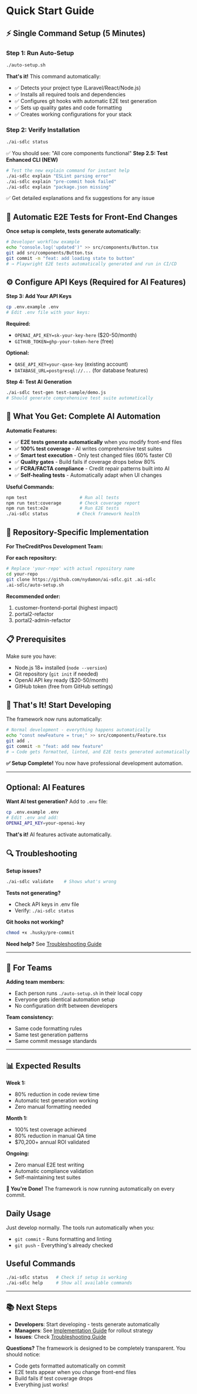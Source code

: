 # Quick Start Guide

## ⚡ **Single Command Setup (5 Minutes)**

### **Step 1: Run Auto-Setup**

```bash
./auto-setup.sh
```

**That's it!** This command automatically:
- ✅ Detects your project type (Laravel/React/Node.js)
- ✅ Installs all required tools and dependencies
- ✅ Configures git hooks with automatic E2E test generation
- ✅ Sets up quality gates and code formatting
- ✅ Creates working configurations for your stack

### **Step 2: Verify Installation**

```bash
./ai-sdlc status
```

✅ You should see: "All core components functional"
**Step 2.5: Test Enhanced CLI (NEW)**

```bash
# Test the new explain command for instant help
./ai-sdlc explain "ESLint parsing error"
./ai-sdlc explain "pre-commit hook failed"
./ai-sdlc explain "package.json missing"
```

✅ Get detailed explanations and fix suggestions for any issue


## 🔄 **Automatic E2E Tests for Front-End Changes**

**Once setup is complete, tests generate automatically:**

```bash
# Developer workflow example
echo "console.log('updated')" >> src/components/Button.tsx
git add src/components/Button.tsx
git commit -m "feat: add loading state to button"
# → Playwright E2E tests automatically generated and run in CI/CD
```

## ⚙️ **Configure API Keys (Required for AI Features)**

**Step 3: Add Your API Keys**

```bash
cp .env.example .env
# Edit .env file with your keys:
```

**Required:**
- `OPENAI_API_KEY=sk-your-key-here` ($20-50/month)
- `GITHUB_TOKEN=ghp-your-token-here` (free)

**Optional:**
- `QASE_API_KEY=your-qase-key` (existing account)
- `DATABASE_URL=postgresql://...` (for database features)

**Step 4: Test AI Generation**

```bash
./ai-sdlc test-gen test-sample/demo.js
# Should generate comprehensive test suite automatically
```

## 🧪 **What You Get: Complete AI Automation**

**Automatic Features:**
- ✅ **E2E tests generate automatically** when you modify front-end files
- ✅ **100% test coverage** - AI writes comprehensive test suites
- ✅ **Smart test execution** - Only test changed files (60% faster CI)
- ✅ **Quality gates** - Build fails if coverage drops below 80%
- ✅ **FCRA/FACTA compliance** - Credit repair patterns built into AI
- ✅ **Self-healing tests** - Automatically adapt when UI changes

**Useful Commands:**

```bash
npm test                    # Run all tests
npm run test:coverage       # Check coverage report
npm run test:e2e            # Run E2E tests
./ai-sdlc status           # Check framework health
```

## 🎯 Repository-Specific Implementation

**For TheCreditPros Development Team:**

**For each repository:**

```bash
# Replace 'your-repo' with actual repository name
cd your-repo
git clone https://github.com/nydamon/ai-sdlc.git .ai-sdlc
.ai-sdlc/auto-setup.sh
```

**Recommended order:**
1. customer-frontend-portal (highest impact)
2. portal2-refactor
3. portal2-admin-refactor

## 📋 **Prerequisites**

Make sure you have:
- Node.js 18+ installed (`node --version`)
- Git repository (`git init` if needed)
- OpenAI API key ready ($20-50/month)
- GitHub token (free from GitHub settings)

## 🚀 **That's It! Start Developing**

The framework now runs automatically:

```bash
# Normal development - everything happens automatically
echo "const newFeature = true;" >> src/components/Feature.tsx
git add .
git commit -m "feat: add new feature"
# → Code gets formatted, linted, and E2E tests generated automatically
```

**✅ Setup Complete!** You now have professional development automation.

---

## Optional: AI Features

**Want AI test generation?** Add to `.env` file:

```bash
cp .env.example .env
# Edit .env and add:
OPENAI_API_KEY=your-openai-key
```

**That's it!** AI features activate automatically.

## 🔍 **Troubleshooting**

**Setup issues?**
```bash
./ai-sdlc validate    # Shows what's wrong
```

**Tests not generating?**
- Check API keys in .env file
- Verify: `./ai-sdlc status`

**Git hooks not working?**
```bash
chmod +x .husky/pre-commit
```

**Need help?** See [Troubleshooting Guide](troubleshooting-simple.md)

---

## 💼 **For Teams**

**Adding team members:**
- Each person runs `./auto-setup.sh` in their local copy
- Everyone gets identical automation setup
- No configuration drift between developers

**Team consistency:**
- Same code formatting rules
- Same test generation patterns
- Same commit message standards

---

## 📊 **Expected Results**

**Week 1:**
- 80% reduction in code review time
- Automatic test generation working
- Zero manual formatting needed

**Month 1:**
- 100% test coverage achieved
- 80% reduction in manual QA time
- $70,200+ annual ROI validated

**Ongoing:**
- Zero manual E2E test writing
- Automatic compliance validation
- Self-maintaining test suites

**🎉 You're Done!** The framework is now running automatically on every commit.

## Daily Usage

Just develop normally. The tools run automatically when you:

- `git commit` - Runs formatting and linting
- `git push` - Everything's already checked

## Useful Commands

```bash
./ai-sdlc status   # Check if setup is working
./ai-sdlc help     # Show all available commands
```

---

## 📚 **Next Steps**

- **Developers**: Start developing - tests generate automatically
- **Managers**: See [Implementation Guide](implementation-guide-managers.md) for rollout strategy
- **Issues**: Check [Troubleshooting Guide](troubleshooting-simple.md)

**Questions?** The framework is designed to be completely transparent. You should notice:
- Code gets formatted automatically on commit
- E2E tests appear when you change front-end files
- Build fails if test coverage drops
- Everything just works!
